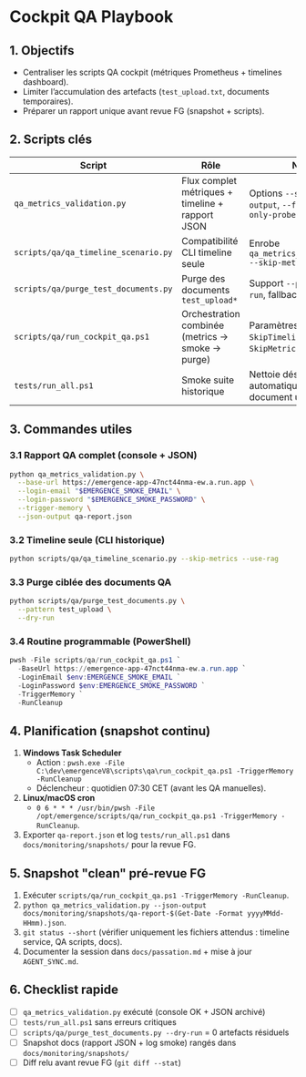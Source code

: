 # Cockpit QA Playbook

## 1. Objectifs
- Centraliser les scripts QA cockpit (métriques Prometheus + timelines dashboard).
- Limiter l’accumulation des artefacts (`test_upload.txt`, documents temporaires).
- Préparer un rapport unique avant revue FG (snapshot + scripts).

## 2. Scripts clés

| Script | Rôle | Notes |
|--------|------|-------|
| `qa_metrics_validation.py` | Flux complet métriques + timeline + rapport JSON | Options `--skip-*`, `--json-output`, `--force-read-only-probe` |
| `scripts/qa/qa_timeline_scenario.py` | Compatibilité CLI timeline seule | Enrobe `qa_metrics_validation.py --skip-metrics` |
| `scripts/qa/purge_test_documents.py` | Purge des documents `test_upload*` | Support `--pattern`, `--dry-run`, fallback dev login |
| `scripts/qa/run_cockpit_qa.ps1` | Orchestration combinée (metrics → smoke → purge) | Paramètres `-SkipTimeline`, `-SkipMetrics`, `-RunCleanup` |
| `tests/run_all.ps1` | Smoke suite historique | Nettoie désormais automatiquement l’ID du document upload |

## 3. Commandes utiles

### 3.1 Rapport QA complet (console + JSON)

```bash
python qa_metrics_validation.py \
  --base-url https://emergence-app-47nct44nma-ew.a.run.app \
  --login-email "$EMERGENCE_SMOKE_EMAIL" \
  --login-password "$EMERGENCE_SMOKE_PASSWORD" \
  --trigger-memory \
  --json-output qa-report.json
```

### 3.2 Timeline seule (CLI historique)

```bash
python scripts/qa/qa_timeline_scenario.py --skip-metrics --use-rag
```

### 3.3 Purge ciblée des documents QA

```bash
python scripts/qa/purge_test_documents.py \
  --pattern test_upload \
  --dry-run
```

### 3.4 Routine programmable (PowerShell)

```powershell
pwsh -File scripts/qa/run_cockpit_qa.ps1 `
  -BaseUrl https://emergence-app-47nct44nma-ew.a.run.app `
  -LoginEmail $env:EMERGENCE_SMOKE_EMAIL `
  -LoginPassword $env:EMERGENCE_SMOKE_PASSWORD `
  -TriggerMemory `
  -RunCleanup
```

## 4. Planification (snapshot continu)

1. **Windows Task Scheduler**  
   - Action : `pwsh.exe -File C:\dev\emergenceV8\scripts\qa\run_cockpit_qa.ps1 -TriggerMemory -RunCleanup`  
   - Déclencheur : quotidien 07:30 CET (avant les QA manuelles).
2. **Linux/macOS cron**  
   - `0 6 * * * /usr/bin/pwsh -File /opt/emergence/scripts/qa/run_cockpit_qa.ps1 -TriggerMemory -RunCleanup`.
3. Exporter `qa-report.json` et log `tests/run_all.ps1` dans `docs/monitoring/snapshots/` pour la revue FG.

## 5. Snapshot "clean" pré-revue FG

1. Exécuter `scripts/qa/run_cockpit_qa.ps1 -TriggerMemory -RunCleanup`.
2. `python qa_metrics_validation.py --json-output docs/monitoring/snapshots/qa-report-$(Get-Date -Format yyyyMMdd-HHmm).json`.
3. `git status --short` (vérifier uniquement les fichiers attendus : timeline service, QA scripts, docs).
4. Documenter la session dans `docs/passation.md` + mise à jour `AGENT_SYNC.md`.

## 6. Checklist rapide
- [ ] `qa_metrics_validation.py` exécuté (console OK + JSON archivé)
- [ ] `tests/run_all.ps1` sans erreurs critiques
- [ ] `scripts/qa/purge_test_documents.py --dry-run` = 0 artefacts résiduels
- [ ] Snapshot docs (rapport JSON + log smoke) rangés dans `docs/monitoring/snapshots/`
- [ ] Diff relu avant revue FG (`git diff --stat`)
